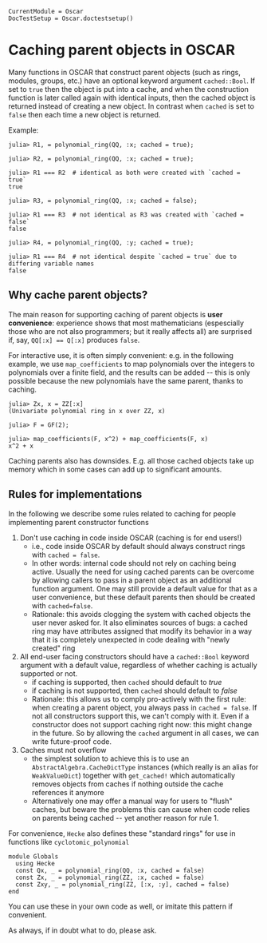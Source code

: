 ```@meta
CurrentModule = Oscar
DocTestSetup = Oscar.doctestsetup()
```

# Caching parent objects in OSCAR

Many functions in OSCAR that construct parent objects (such as rings, modules,
groups, etc.) have an optional keyword argument `cached::Bool`. If set to
`true` then the object is put into a cache, and when the construction function
is later called again with identical inputs, then the cached object is
returned instead of creating a new object. In contrast when `cached` is set to
`false` then each time a new object is returned.

Example:
```jldoctest
julia> R1, = polynomial_ring(QQ, :x; cached = true);

julia> R2, = polynomial_ring(QQ, :x; cached = true);

julia> R1 === R2  # identical as both were created with `cached = true`
true

julia> R3, = polynomial_ring(QQ, :x; cached = false);

julia> R1 === R3  # not identical as R3 was created with `cached = false`
false

julia> R4, = polynomial_ring(QQ, :y; cached = true);

julia> R1 === R4  # not identical despite `cached = true` due to differing variable names
false
```

## Why cache parent objects?

The main reason for supporting caching of parent objects is **user convenience**:
experience shows that most mathematicians (espescially those who are not also
programmers; but it really affects all) are surprised if, say, `QQ[:x] == Q[:x]`
produces `false`.

For interactive use, it is often simply convenient: e.g. in the following example,
we use `map_coefficients` to map polynomials over the integers to polynomials
over a finite field, and the results can be added -- this is only possible because
the new polynomials have the same parent, thanks to caching.
```jldoctest
julia> Zx, x = ZZ[:x]
(Univariate polynomial ring in x over ZZ, x)

julia> F = GF(2);

julia> map_coefficients(F, x^2) + map_coefficients(F, x)
x^2 + x
```

Caching parents also has downsides. E.g. all those cached objects take up memory which
in some cases can add up to significant amounts.


## Rules for implementations

In the following we describe some rules related to caching for people implementing
parent constructor functions

1. Don't use caching in code inside OSCAR (caching is for end users!)
   - i.e., code inside OSCAR by default should always construct rings with `cached = false`.
   - In other words: internal code should not rely on caching being active.
     Usually the need for using cached parents can be overcome by allowing callers to
     pass in a parent object as an additional function argument. One may still provide a
     default value for that as a user convenience, but these default parents then should
     be created with `cached=false`.
   - Rationale: this avoids clogging the system with cached objects the user never asked
     for. It also eliminates sources of bugs: a cached ring may have attributes assigned
     that modify its behavior in a way that it is completely unexpected in code dealing
     with "newly created" ring
2. All end-user facing constructors should have a `cached::Bool` keyword argument
   with a default value, regardless of whether caching is actually supported or not.
   - if caching is supported, then `cached` should default to *true*
   - if caching is not supported, then `cached` should default to *false*
   - Rationale: this allows us to comply pro-actively with the first rule: when creating
     a parent object, you always pass in `cached = false`. If not all constructors
     support this, we can't comply with it. Even if a constructor does not support
     caching right now: this might change in the future. So by allowing the `cached`
     argument in all cases, we can write future-proof code.
3. Caches must not overflow
   - the simplest solution to achieve this is to use an `AbstractAlgebra.CacheDictType`
     instances (which really is an alias for `WeakValueDict`) together with `get_cached!`
     which automatically removes objects from caches if nothing outside the cache references
     it anymore
   - Alternatively one may offer a manual way for users to "flush" caches, but beware
     the problems this can cause when code relies on parents being cached -- yet another
     reason for rule 1.

For convenience, `Hecke` also defines these "standard rings" for use in functions
like `cyclotomic_polynomial`
```
module Globals
  using Hecke
  const Qx, _ = polynomial_ring(QQ, :x, cached = false)
  const Zx, _ = polynomial_ring(ZZ, :x, cached = false)
  const Zxy, _ = polynomial_ring(ZZ, [:x, :y], cached = false)
end
```
You can use these in your own code as well, or imitate this pattern if convenient.

As always, if in doubt what to do, please ask.
